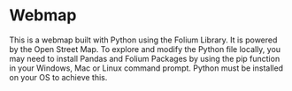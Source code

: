 # Webmap
This is a webmap built with Python using the Folium Library. It is powered by the Open Street Map. To explore and modify the Python file locally, you may need to install Pandas and Folium Packages by using the pip function in your Windows, Mac or Linux command prompt. Python must be installed on your OS to achieve this.
